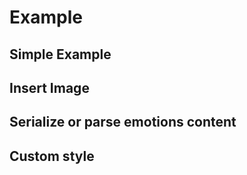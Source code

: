# Example

## Simple Example

<vuep template="#simple" :style="{height: '600px'}"></vuep>

<script v-pre type="text/x-template" id="simple">

<template>
    <vue-tinymce v-model="content" />
</template>
<script>
    module.exports = {
        data(){
            return {
                content: '<p>html content</p>'
            }
        }
    }
</script>

</script>

## Insert Image

<vuep template="#insertimage" :style="{height: '600px'}"></vuep>

<script v-pre type="text/x-template" id="insertimage">
<template>
    <div>
        <h1>Insert image</h1>
        <p>
            <a class="btn" href="javascript:;" @click="onClick('packy','//uxfeel.com/uploads/avatar.png')">add image in content</a> => <img width="50" src="//uxfeel.com/uploads/avatar.png" alt="">
        </p>
        <vue-tinymce ref="tinymce" v-model="content" :setting="setting" :setup="setup"></vue-tinymce>
    </div>
</template>
<script>
// import { VueTinymce , TinymceSetting } from '../../src/';
const TinymceSetting = VueTinymce.TinymceSetting
export default {
    data(){
        return {
            content: '<p style="text-align: center;"><img title="TinyMCE Logo" src="//www.tinymce.com/images/glyph-tinymce@2x.png" alt="TinyMCE Logo" width="110" height="97" /></p><h1 style="text-align: center;">Welcome to the TinyMCE editor demo!</h1><p>Please try out the features provided in this basic example.<br>Note that any <strong>MoxieManager</strong> file and image management functionality in this example is part of our commercial offering – the demo is to show the integration.</p>',
            setting: Object.assign(
                {},
                
                // Use scaffold 
                TinymceSetting,
                
                // download lang file in your project.
                // link: https://www.tinymce.com/download/language-packages/
                {
                    language_url: "assets/tinymce/langs/zh_CN.js",
                    height: 350
                }
            )
        }
    },
    methods: {
        setup(editor){
            // init editor yourself
        },
        insertImg(editor, {path, key}){
            editor.undoManager.transact(function(){
                editor.focus();
                editor.selection.setContent(editor.dom.createHTML('img', {src: path, 'data-key': key}));
            })
        },
        onClick(key, path){
            this.insertImg(this.$refs.tinymce.editor, { key, path })
        }
    }
}
</script>

</script>

## Serialize or parse emotions content

<vuep template="#emotions" :style="{height: '600px'}"></vuep>

<script v-pre type="text/x-template" id="emotions">

<template>
    <div>
        <h1>Serialize or parse emotions content</h1>
        <vue-tinymce ref="tinymce" v-model="content" :setting="setting" :setup="setup"></vue-tinymce>

        <h2>Serialize emotions content</h2>
        <div>{{ serializeHtml }}</div>

        <h2>parse emotions content</h2>
        <div>{{ parseHtml }}</div>
    </div>
</template>
<script>
// import { VueTinymce , TinymceSetting } from '@packy-tang/vue-tinymce';
const TinymceSetting = VueTinymce.TinymceSetting

function parseEmotionHTML({ html }){
    const parser = new DOMParser();
    const root = parser.parseFromString(html, 'text/html');
    const $emotion = root.querySelectorAll('img[data-key]');
    $emotion.forEach(node=>{
        const $span = document.createElement('span');
        $span.innerText = node.dataset.key;
        node.parentNode.replaceChild($span, node);
    });
    return root;
};

function serializeEmotionHTML({ html, emotions }){
    const parser = new DOMParser();
    const root = parser.parseFromString(html,'text/html');
    const iter = document.createTreeWalker(root, NodeFilter.SHOW_TEXT);
    let node;
    const mapping = [];
    while ((node = iter.nextNode())) {
        // console.log(node);
        let emotion = emotions.find(emotion => emotion.value == node.data);
        if (!emotion) continue;
        const $emotion = document.createElement('img');
        $emotion.src = emotion.url;
        $emotion.dataset.key = node.data;
        mapping.push({ newChild: $emotion, oldChild: node });
    }
    mapping.forEach(item=>{
        const { newChild, oldChild } = item;
        oldChild.parentNode.replaceChild(newChild, oldChild);
    });
    return root;
};

export default {
    mounted () {
        const dom = serializeEmotionHTML({ html:"<span>[哈哈]</span>", emotions: this.emotions });
        this.content = dom.body.innerHTML;
    },
    data(){
        return {
            emotions: [{
                url: '//img.t.sinajs.cn/t4/appstyle/expression/ext/normal/19/heia_thumb.gif',
                value: '[哈哈]'
            }],
            parseHtml: "",
            serializeHtml: "",
            content: '',
            setting: Object.assign(
                {},
                
                // Use scaffold 
                // TinymceSetting,
                
                // download lang file in your project.
                // link: https://www.tinymce.com/download/language-packages/
                {
                    toolbar1: 'addEmotion',
                    height: 350
                }
            )
        }
    },
    methods: {
        setup(editor){
            const emotion = this.emotions[0];
            editor.addButton('addEmotion', {
                icon: false,
                text: 'add :)',
                tooltip: ":)",
                onclick: ()=>{
                    this.insertImg(editor, {
                        key: emotion.value,
                        path: emotion.url
                    })
                }
            });
        },
        insertImg(editor, {path, key}){
            editor.undoManager.transact(function(){
                editor.focus();
                editor.selection.setContent(editor.dom.createHTML('img', {src: path, 'data-key': key}));
            })
        },
        onClick(key, path){
            this.insertImg(this.$refs.tinymce.editor, { key, path })
        }
    },
    watch: {
        content(html){
            const emotions = this.emotions;
            const serializeDOM = serializeEmotionHTML({ html, emotions });
            this.serializeHtml = serializeDOM.body.innerHTML;

            const parseDOM = parseEmotionHTML({ html:this.serializeHtml });
            this.parseHtml = parseDOM.body.innerHTML;
        }
    }
}
</script>

</script>

## Custom style

<vuep template="#customstyle" :style="{height: '600px'}"></vuep>

<script v-pre type="text/x-template" id="customstyle">
<template>
    <div>
        <h2>Custom style</h2>
        <div class="editor">
            <vue-tinymce v-model="content" :setting="setting" :setup="setup"></vue-tinymce>
        </div>
    </div>
</template>
<script>
// import { VueTinymce , TinymceSetting } from '@packy-tang/vue-tinymce';
const TinymceSetting = VueTinymce.TinymceSetting

// import {
//     FirstLineIndentButton,
//     BodyMarginButton,
//     MarginTopButton,
//     MarginButtomButton,
//     LineHeightButton,
//     LetterSpacingButton,
// } from "assets/utils/";

export default {
    data(){
        return {
            content: '<p style="text-align: center;"><img title="TinyMCE Logo" src="//www.tinymce.com/images/glyph-tinymce@2x.png" alt="TinyMCE Logo" width="110" height="97" /></p><h1 style="text-align: center;">Welcome to the TinyMCE editor demo!</h1><p>Please try out the features provided in this basic example.<br>Note that any <strong>MoxieManager</strong> file and image management functionality in this example is part of our commercial offering – the demo is to show the integration.</p>',
            setting: Object.assign(
                {},
                TinymceSetting,
                {
                    branding: false,
                    height: 250,
                    plugins: [TinymceSetting.plugins[0], 'searchreplace visualblocks visualchars code fullscreen nonbreaking', TinymceSetting.plugins[2]],
                    toolbar1: "undo redo | fontselect fontsizeselect formatselect | forecolor backcolor | bold italic underline strikethrough subscript superscript | bullist numlist | alignleft aligncenter alignright alignjustify | first_line_indent body_margin | margin_top margin_bottom line_height letter_spacing",
                    toolbar2: "removeformat | blockquote hr charmap | link unlink | newdocument | table | fullscreen",
                    
                    //skin
                    skin_url: 'assets/tinymce/skins/custom',

                    // font
                    font_formats: "默认=微软雅黑, Microsoft YaHei, Arial, sans-serif;宋体=SimSun;微软雅黑=Microsoft YaHei,Apple LiGothic Medium;楷体=KaiTi,KaiTi_GB2312, SimKai;黑体=SimHei,STHeiti;隶书=LiSu,SimLi;andale mono=andale mono;arial=arial, helvetica, sans - serif;arial black=arial black, avant garde;comic sans ms=comic sans ms;impact=impact, chicago;Times New Roman=Times New Roman;",
                    fontsize_formats: "12px 14px 16px 18px 20px 24px 36px",

                    //list
                    advlist_bullet_styles: "default,circle,disc,square",
                    advlist_number_styles: "decimal,decimal-leading-zero,lower-alpha,upper-alpha,lower-greek,lower-roman,upper-roman,simp-chinese-informal,simp-chinese-formal,cjk-heavenly-stem,cjk-earthly-branch",

                    //link
                    link_title: false,

                    //style
                    formats: {
                        margin_top: { selector: 'p,h1,h2,h3,h4,h5,h6,div,ul,ol,li,table,img', styles: { marginTop: '%value' } },
                        margin_bottom: { selector: 'p,h1,h2,h3,h4,h5,h6,div,ul,ol,li,table,img', styles: { marginBottom: '%value' } },
                        line_height: { selector: 'p,h1,h2,h3,h4,h5,h6,div,ul,ol,li,table,img', styles: { lineHeight: '%value' } },
                        letter_spacing: { inline: 'span', styles: { letterSpacing: '%value' } },
                        first_line_indent: { selector: 'p,h1,h2,h3,h4,h5,h6,div,ul,ol,li,table', styles: { textIndent: '16px' } },
                        wrapper_margin: { block: 'section', wrapper: 1, styles: { marginLeft: '%value', marginRight: '%value' }, attributes: { 'data-adm-wrapper': 'page' } }
                    }
                }
            )
        }
    },
    methods: {
        setup(editor){
            // BodyMarginButton().install(editor);
            // FirstLineIndentButton().install(editor);
            // MarginTopButton().install(editor);
            // MarginButtomButton().install(editor);
            // LineHeightButton().install(editor);
            // LetterSpacingButton().install(editor);
        }
    }
}
</script>

</script>